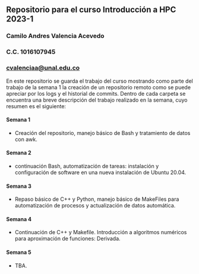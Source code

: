 ## Repositorio para el curso Introducción a HPC 2023-1
### Camilo Andres Valencia Acevedo
### C.C. 1016107945
### cvalenciaa@unal.edu.co

En este repositorio se guarda el trabajo del curso mostrando como parte del trabajo de la semana 1 la creación de un repositorio remoto como se puede apreciar por los logs y el historial de commits. Dentro de cada carpeta se encuentra una breve descripción del trabajo realizado en la semana, cuyo resumen es el siguiente:
#### **Semana 1**
- Creación del repositorio, manejo básico de Bash y tratamiento de datos con awk.

#### **Semana 2**
- continuación Bash, automatización de tareas: instalación y configuración de software en una nueva instalación de Ubuntu 20.04.

#### **Semana 3**
- Repaso básico de C++ y Python, manejo básico de MakeFiles para automatización de procesos y actualización de datos automática.

#### **Semana 4**
- Continuación de C++ y Makefile. Introducción a algoritmos numéricos para aproximación de funciones: Derivada.

#### **Semana 5**
- TBA.